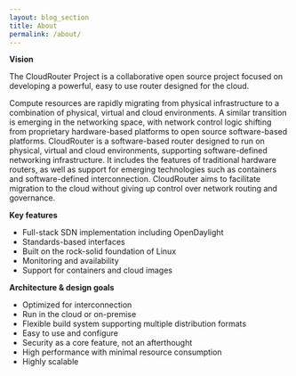 ```yaml
---
layout: blog_section
title: About
permalink: /about/
---
```


**Vision**

The CloudRouter Project is a collaborative open source project focused on developing a 
powerful, easy to use router designed for the cloud.

Compute resources are rapidly migrating from physical infrastructure to a combination of
 physical, virtual and cloud environments. A similar transition is emerging in the networking
 space, with network control logic shifting from proprietary hardware-based platforms to open
 source software-based platforms. CloudRouter is a software-based router designed to run on
 physical, virtual and cloud environments, supporting software-defined networking
 infrastructure. It includes the features of traditional hardware routers, as well as support
 for emerging technologies such as containers and software-defined interconnection.
 CloudRouter aims to facilitate migration to the cloud without giving up control over network
 routing and governance.

**Key features**

* Full-stack SDN implementation including OpenDaylight
* Standards-based interfaces
* Built on the rock-solid foundation of Linux
* Monitoring and availability
* Support for containers and cloud images

**Architecture &amp; design goals**

* Optimized for interconnection
* Run in the cloud or on-premise
* Flexible build system supporting multiple distribution formats
* Easy to use and configure
* Security as a core feature, not an afterthought
* High performance with minimal resource consumption
* Highly scalable
